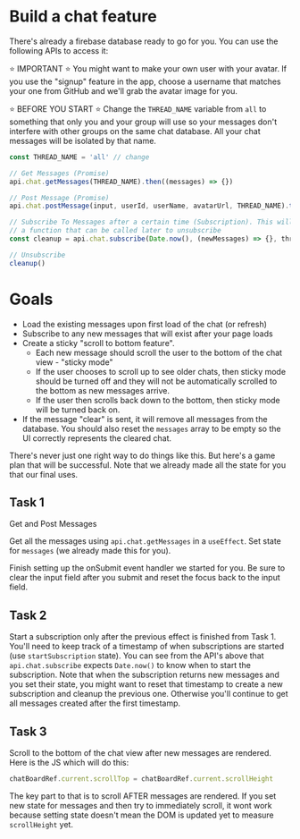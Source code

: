 # Build a chat feature

There's already a firebase database ready to go for you. You can use the following APIs to access it:

⭐️ IMPORTANT ⭐️ You might want to make your own user with your avatar. If you use the "signup" feature in the app, choose a username that matches your one from GitHub and we'll grab the avatar image for you.

⭐️ BEFORE YOU START ⭐️ Change the `THREAD_NAME` variable from `all` to something that only you and your group will use so your messages don't interfere with other groups on the same chat database. All your chat messages will be isolated by that name.

```js
const THREAD_NAME = 'all' // change

// Get Messages (Promise)
api.chat.getMessages(THREAD_NAME).then((messages) => {})

// Post Message (Promise)
api.chat.postMessage(input, userId, userName, avatarUrl, THREAD_NAME).then(/* no data */)

// Subscribe To Messages after a certain time (Subscription). This will return
// a function that can be called later to unsubscribe
const cleanup = api.chat.subscribe(Date.now(), (newMessages) => {}, thread)

// Unsubscribe
cleanup()
```

# Goals

- Load the existing messages upon first load of the chat (or refresh)
- Subscribe to any new messages that will exist after your page loads
- Create a sticky "scroll to bottom feature".
  - Each new message should scroll the user to the bottom of the chat view - "sticky mode"
  - If the user chooses to scroll up to see older chats, then sticky mode should be turned off and they will not be automatically scrolled to the bottom as new messages arrive.
  - If the user then scrolls back down to the bottom, then sticky mode will be turned back on.
- If the message "clear" is sent, it will remove all messages from the database. You should also reset the `messages` array to be empty so the UI correctly represents the cleared chat.

There's never just one right way to do things like this. But here's a game plan that will be successful. Note that we already made all the state for you that our final uses.

## Task 1

Get and Post Messages

Get all the messages using `api.chat.getMessages` in a `useEffect`. Set state for `messages` (we already made this for you).

Finish setting up the onSubmit event handler we started for you. Be sure to clear the input field after you submit and reset the focus back to the input field.

## Task 2

Start a subscription only after the previous effect is finished from Task 1. You'll need to keep track of a timestamp of when subscriptions are started (use `startSubscription` state). You can see from the API's above that `api.chat.subscribe` expects `Date.now()` to know when to start the subscription. Note that when the subscription returns new messages and you set their state, you might want to reset that timestamp to create a new subscription and cleanup the previous one. Otherwise you'll continue to get all messages created after the first timestamp.

## Task 3

Scroll to the bottom of the chat view after new messages are rendered. Here is the JS which will do this:

```js
chatBoardRef.current.scrollTop = chatBoardRef.current.scrollHeight
```

The key part to that is to scroll AFTER messages are rendered. If you set new state for messages and then try to immediately scroll, it wont work because setting state doesn't mean the DOM is updated yet to measure `scrollHeight` yet.

